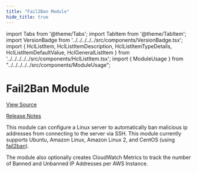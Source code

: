 ```yaml
---
title: "Fail2Ban Module"
hide_title: true
---
```


import Tabs from '@theme/Tabs';
import TabItem from '@theme/TabItem';
import VersionBadge from '../../../../../src/components/VersionBadge.tsx';
import { HclListItem, HclListItemDescription, HclListItemTypeDetails, HclListItemDefaultValue, HclGeneralListItem } from '../../../../../src/components/HclListItem.tsx';
import { ModuleUsage } from "../../../../../src/components/ModuleUsage";

<VersionBadge repoTitle="Security Modules" version="0.67.8" lastModifiedVersion="0.65.9"/>

# Fail2Ban Module

<a href="https://github.com/gruntwork-io/terraform-aws-security/tree/v0.67.8/modules/fail2ban" className="link-button" title="View the source code for this module in GitHub.">View Source</a>

<a href="https://github.com/gruntwork-io/terraform-aws-security/releases/tag/v0.65.9" className="link-button" title="Release notes for only versions which impacted this module.">Release Notes</a>

This module can configure a Linux server to automatically ban malicious ip addresses from connecting to the server
via SSH. This module currently supports Ubuntu, Amazon Linux, Amazon Linux 2, and CentOS (using
[fail2ban](https://www.fail2ban.org)).

The module also optionally creates CloudWatch Metrics to track the number of Banned and Unbanned IP Addresses per AWS
Instance.


<!-- ##DOCS-SOURCER-START
{
  "originalSources": [
    "https://github.com/gruntwork-io/terraform-aws-security/tree/v0.67.8/modules/fail2ban/readme.md",
    "https://github.com/gruntwork-io/terraform-aws-security/tree/v0.67.8/modules/fail2ban/variables.tf",
    "https://github.com/gruntwork-io/terraform-aws-security/tree/v0.67.8/modules/fail2ban/outputs.tf"
  ],
  "sourcePlugin": "module-catalog-api",
  "hash": "5ee123f1ea49e6dff2c268ced5d603be"
}
##DOCS-SOURCER-END -->

